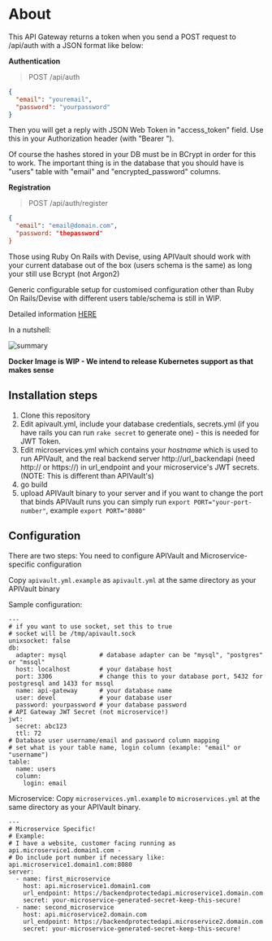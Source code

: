 # About
This API Gateway returns a token when you send a POST request to /api/auth with a JSON format like below:

**Authentication**

> POST /api/auth

```json
{ 
  "email": "youremail",
  "password": "yourpassword"
}
```

Then you will get a reply with JSON Web Token in "access_token" field. Use this in your Authorization header (with "Bearer ").

Of course the hashes stored in your DB must be in BCrypt in order for this to work. The important thing is in the database that you should have is "users" table with "email" and "encrypted_password" columns.

**Registration**

> POST /api/auth/register

```json
{
  "email": "email@domain.com",
  "password: "thepassword"
}
```

Those using Ruby On Rails with Devise, using APIVault should work with your current database out of the box (users schema is the same) as long your still use Bcrypt (not Argon2)

Generic configurable setup for customised configuration other than Ruby On Rails/Devise with different users table/schema is still in WIP.

Detailed information [HERE](http://unrealasia.net/index.html#2019-03-22-12)

In a nutshell:

![summary](https://raw.githubusercontent.com/muhammadn/APIVault/master/API_gateway.png)

**Docker Image is WIP - We intend to release Kubernetes support as that makes sense**

## Installation steps
1. Clone this repository
2. Edit apivault.yml, include your database credentials, secrets.yml (if you have rails you can run `rake secret` to generate one) - this is needed for JWT Token.
3. Edit microservices.yml which contains your *hostname* which is used to run APIVault, and the real backend server http://url_backendapi (need http:// or https://) in url_endpoint and your microservice's JWT secrets. (NOTE: This is different than APIVault's)
4. go build
5. upload APIVault binary to your server and if you want to change the port that binds APIVault runs you can simply run `export PORT="your-port-number"`, example `export PORT="8080"`

## Configuration
There are two steps: You need to configure APIVault and Microservice-specific configuration

Copy `apivault.yml.example` as `apivault.yml` at the same directory as your APIVault binary

Sample configuration:

```
---
# if you want to use socket, set this to true
# socket will be /tmp/apivault.sock
unixsocket: false
db:
  adapter: mysql         # database adapter can be "mysql", "postgres" or "mssql"
  host: localhost        # your database host
  port: 3306             # change this to your database port, 5432 for postgresql and 1433 for mssql
  name: api-gateway      # your database name
  user: devel            # your database user
  password: yourpassword # your database password
# API Gateway JWT Secret (not microservice!)
jwt:
  secret: abc123
  ttl: 72
# Database user username/email and password column mapping
# set what is your table name, login column (example: "email" or "username")
table:
  name: users
  column:
    login: email
```

Microservice:
Copy `microservices.yml.example` to `microservices.yml` at the same directory as your APIVault binary.

```
---
# Microservice Specific!
# Example:
# I have a website, customer facing running as api.microservice1.domain1.com -
# Do include port number if necessary like: api.microservice1.domain1.com:8080
server:
  - name: first_microservice
    host: api.microservice1.domain1.com
    url_endpoint: https://backendprotectedapi.microservice1.domain.com
    secret: your-microservice-generated-secret-keep-this-secure!
  - name: second_microservice
    host: api.microservice2.domain.com
    url_endpoint: https://backendprotectedapi.microservice2.domain.com
    secret: your-microservice-generated-secret-keep-this-secure!
```
